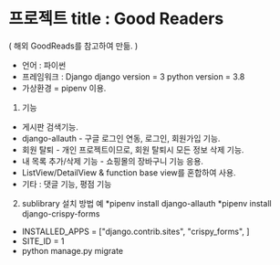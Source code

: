 
# 프로젝트 title : Good Readers 
( 해외 GoodReads를 참고하여 만듦. )

* 언어 : 파이썬
* 프레임워크 : Django
django version = 3 
python version = 3.8
* 가상환경 = pipenv 이용.

1. 기능
* 게시판 검색기능.
* django-allauth - 구글 로그인 연동, 로그인, 회원가입 기능.
* 회원 탈퇴 - 개인 프로젝트이므로, 회원 탈퇴시 모든 정보 삭제 기능.
* 내 목록 추가/삭제 기능 - 쇼핑몰의 장바구니 기능 응용.
* ListView/DetailView & function base view를 혼합하여 사용.
* 기타 : 댓글 기능, 평점 기능

2. sublibrary 설치 방법 예
*pipenv install django-allauth
*pipenv install django-crispy-forms
+ INSTALLED_APPS = ["django.contrib.sites",
    "crispy_forms", ] 
+ SITE_ID = 1
+ python manage.py migrate

